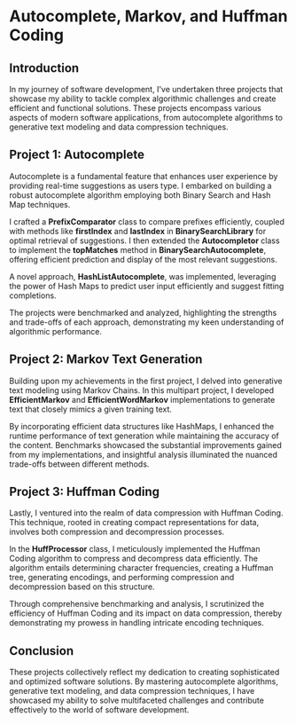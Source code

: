 # Autocomplete, Markov, and Huffman Coding

## Introduction

In my journey of software development, I've undertaken three projects that showcase my ability to tackle complex algorithmic challenges and create efficient and functional solutions. These projects encompass various aspects of modern software applications, from autocomplete algorithms to generative text modeling and data compression techniques.

## Project 1: Autocomplete

Autocomplete is a fundamental feature that enhances user experience by providing real-time suggestions as users type. I embarked on building a robust autocomplete algorithm employing both Binary Search and Hash Map techniques.

I crafted a **PrefixComparator** class to compare prefixes efficiently, coupled with methods like **firstIndex** and **lastIndex** in **BinarySearchLibrary** for optimal retrieval of suggestions. I then extended the **Autocompletor** class to implement the **topMatches** method in **BinarySearchAutocomplete**, offering efficient prediction and display of the most relevant suggestions.

A novel approach, **HashListAutocomplete**, was implemented, leveraging the power of Hash Maps to predict user input efficiently and suggest fitting completions.

The projects were benchmarked and analyzed, highlighting the strengths and trade-offs of each approach, demonstrating my keen understanding of algorithmic performance.

## Project 2: Markov Text Generation

Building upon my achievements in the first project, I delved into generative text modeling using Markov Chains. In this multipart project, I developed **EfficientMarkov** and **EfficientWordMarkov** implementations to generate text that closely mimics a given training text.

By incorporating efficient data structures like HashMaps, I enhanced the runtime performance of text generation while maintaining the accuracy of the content. Benchmarks showcased the substantial improvements gained from my implementations, and insightful analysis illuminated the nuanced trade-offs between different methods.

## Project 3: Huffman Coding

Lastly, I ventured into the realm of data compression with Huffman Coding. This technique, rooted in creating compact representations for data, involves both compression and decompression processes.

In the **HuffProcessor** class, I meticulously implemented the Huffman Coding algorithm to compress and decompress data efficiently. The algorithm entails determining character frequencies, creating a Huffman tree, generating encodings, and performing compression and decompression based on this structure.

Through comprehensive benchmarking and analysis, I scrutinized the efficiency of Huffman Coding and its impact on data compression, thereby demonstrating my prowess in handling intricate encoding techniques.

## Conclusion

These projects collectively reflect my dedication to creating sophisticated and optimized software solutions. By mastering autocomplete algorithms, generative text modeling, and data compression techniques, I have showcased my ability to solve multifaceted challenges and contribute effectively to the world of software development.
